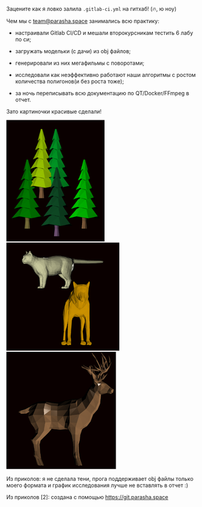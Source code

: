 Зацените как я ловко залила `.gitlab-ci.yml`  на гитхаб!
(🔥, ю ноу)

Чем мы с team@parasha.space занимались всю практику:

- настраивали Gitlab CI/CD и мешали второкурсникам тестить 6 лабу по си;

- загружать модельки (с дачи) из obj файлов;

- генерировали из них мегафильмы с поворотами;

- исследовали как неэффективно работают наши алгоритмы с ростом количества полигонов(и без роста тоже);

- за ночь переписывать всю документацию по QT/Docker/FFmpeg в отчет.

Зато картиночки красивые сделали!

<img src="/report/source/images/tree.png" style="zoom:40%;" />
<img src="/report/source/images/catwolf.png" style="zoom:30%;" />
<img src="/report/source/images/deer.png" style="zoom:30%;" />

Из приколов: я не сделала тени, прога поддерживает obj файлы только моего формата и график исследования лучше не вставлять в отчет :)

Из приколов [2]: создана с помощью https://git.parasha.space
